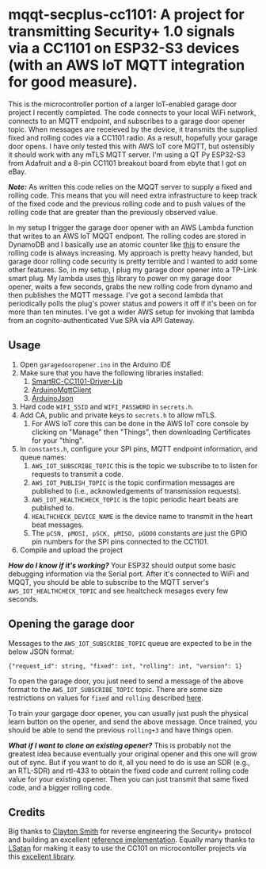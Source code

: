 # mqqt-secplus-cc1101: A project for transmitting Security+ 1.0 signals via a CC1101 on ESP32-S3 devices (with an AWS IoT MQTT integration for good measure).

This is the microcontroller portion of a larger IoT-enabled garage door project I recently completed. The code connects to your local WiFi network, connects to an MQTT endpoint, and subscribes to a garage door opener topic. When messages are receieved by the device, it transmits the supplied fixed and rolling codes via a CC1101 radio. As a result, hopefully your garage door opens. I have only tested this with AWS IoT core MQTT, but ostensibly it should work with any mTLS MQTT server. I'm using a QT Py ESP32-S3 from Adafruit and a 8-pin CC1101 breakout board from ebyte that I got on eBay.

***Note:*** As written this code relies on the MQQT server to supply a fixed and rolling code. This means that you will need extra infrastructure to keep track of the fixed code and the previous rolling code and to push values of the rolling code that are greater than the previously observed value. 

In my setup I trigger the garage door opener with an AWS Lambda function that writes to an AWS IoT MQQT endpont. The rolling codes are stored in DynamoDB and I basically use an atomic counter like [this](https://docs.aws.amazon.com/amazondynamodb/latest/developerguide/WorkingWithItems.html) to ensure the rolling code is always increasing. My approach is pretty heavy handed, but garage door rolling code security is pretty terrible and I wanted to add some other features. So, in my setup, I plug my garage door opener into a TP-Link smart plug. My lambda uses [this](https://github.com/piekstra/tplink-cloud-api) library to power on my garage door opener, waits a few seconds, grabs the new rolling code from dynamo and then publishes the MQTT message. I've got a second lambda that periodically polls the plug's power status and powers it off if it's been on for more than ten minutes. I've got a wider AWS setup for invoking that lambda from an cognito-authenticated Vue SPA via API Gateway. 

## Usage


1. Open `garagedooropener.ino` in the Arduino IDE
2. Make sure that you have the following libraries installed:
    1. [SmartRC-CC1101-Driver-Lib](https://github.com/LSatan/SmartRC-CC1101-Driver-Lib)
    2. [ArduinoMqttClient](https://github.com/arduino-libraries/ArduinoMqttClient)
    3. [ArduinoJson](https://arduinojson.org/?utm_source=meta&utm_medium=library.properties)
3. Hard code `WIFI_SSID` and `WIFI_PASSWORD` in `secrets.h`.
4. Add CA, public and private keys to `secrets.h` to allow mTLS.
    1. For AWS IoT core this can be done in the AWS IoT core console by clicking on "Manage" then "Things", then downloading Certificates for your "thing".  
4. In `constants.h`, configure your SPI pins, MQTT endpoint information, and queue names:
    1. `AWS_IOT_SUBSCRIBE_TOPIC` this is the topic we subscribe to to listen for requests to transmit a code.
    2. `AWS_IOT_PUBLISH_TOPIC` is the topic confirmation messages are published to (i.e., acknowledgements of transmission requests).
    3. `AWS_IOT_HEALTHCHECK_TOPIC` is the topic periodic heart beats are published to. 
    4. `HEALTHCHECK_DEVICE_NAME` is the device name to transmit in the heart beat messages.
    5. The `pCSN, pMOSI, pSCK, pMISO, pGDO0` constants are just the GPIO pin numbers for the SPI pins connected to the CC1101.
5. Compile and upload the project

***How do I know if it's working?*** Your ESP32 should output some basic debugging information via the Serial port. After it's connected to WiFi and MQQT, you should be able to subscribe to the MQTT server's `AWS_IOT_HEALTHCHECK_TOPIC` and see healtcheck mesages every few seconds.

## Opening the garage door

Messages to the `AWS_IOT_SUBSCRIBE_TOPIC` queue are expected to be in the below JSON format:

```
{"request_id": string, "fixed": int, "rolling": int, "version": 1}
```

To open the garage door, you just need to send a message of the above format to the `AWS_IOT_SUBSCRIBE_TOPIC` topic. There are some size restrictions on values for `fixed` and `rolling` described [here](https://github.com/argilo/secplus). 

To train your gargage door opener, you can usually just push the physical learn button on the opener, and send the above message. Once trained, you should be able to send the previous `rolling+3` and have things open.

***What if I want to clone an existing opener?*** This is probably not the greatest idea because eventually your original opener and this one will grow out of sync. But if you want to do it, all you need to do is use an SDR (e.g., an RTL-SDR) and rtl-433 to obtain the fixed code and current rolling code value for your existing opener. Then you can just transmit that same fixed code, and a bigger rolling code. 



## Credits

Big thanks to [Clayton Smith](https://github.com/argilo/) for reverse engineering the Security+ protocol and building an excellent [reference implementation](https://github.com/argilo/secplus/). Equally many thanks to [LSatan](https://github.com/LSatan/) for making it easy to use the CC101 on microcontoller projects via this [excellent library](https://github.com/LSatan/SmartRC-CC1101-Driver-Lib).
